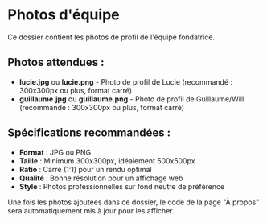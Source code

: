 # Photos d'équipe

Ce dossier contient les photos de profil de l'équipe fondatrice.

## Photos attendues :

- **lucie.jpg** ou **lucie.png** - Photo de profil de Lucie (recommandé : 300x300px ou plus, format carré)
- **guillaume.jpg** ou **guillaume.png** - Photo de profil de Guillaume/Will (recommandé : 300x300px ou plus, format carré)

## Spécifications recommandées :

- **Format** : JPG ou PNG
- **Taille** : Minimum 300x300px, idéalement 500x500px
- **Ratio** : Carré (1:1) pour un rendu optimal
- **Qualité** : Bonne résolution pour un affichage web
- **Style** : Photos professionnelles sur fond neutre de préférence

Une fois les photos ajoutées dans ce dossier, le code de la page "À propos" sera automatiquement mis à jour pour les afficher.
